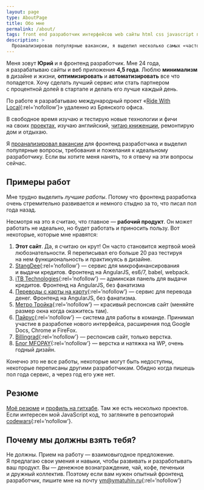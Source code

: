 ```yaml
---
layout: page
type: AboutPage
title: Обо мне
permalink: /about/
tags: front end разработчик интерфейсов web сайты html css javascript программист
description: >
  Проанализировав популярные вакансии, я выделил несколько самых «часто встречаемых» вопросов/требований/пожеланий к разработчику. На этой странице я отвечаю на них.
---
```


Меня зовут **Юрий** и&nbsp;я&nbsp;фронтенд разработчик.
Мне 24&nbsp;года, я&nbsp;разрабатываю сайты и&nbsp;веб приложения **4,5&nbsp;года**.
Люблю **минимализм** в&nbsp;дизайне и&nbsp;жизни, **оптимизировать** и&nbsp;**автоматизировать** все что попадется. Хочу сделать лучший сервис или стать партнером с&nbsp;процентной долей в&nbsp;стартапе и&nbsp;делать его лучше каждый день.

По&nbsp;работе я&nbsp;разрабатываю международный проект &laquo;[Ride With Local](https://ridewithlocal.com){:rel=&rsquo;nofollow&rsquo;}&raquo; удаленно из&nbsp;Брянского офиса.

В&nbsp;свободное время изучаю и&nbsp;тестирую новые технологии и&nbsp;фичи на&nbsp;своих [проектах](/projects/), изучаю английский, [читаю книженции](/books/), ремонтирую дом и&nbsp;отдыхаю.

Я&nbsp;[проанализировал вакансии](/front-end/what_front_end_developer_need_to_know_in_2015-2016/) для фронтенд разработчика и&nbsp;выделил популярные вопросы, требования и&nbsp;пожелания к&nbsp;идеальному разработчику. Если вы&nbsp;хотите меня нанять, то&nbsp;я&nbsp;отвечу на&nbsp;эти вопросы сейчас.

## Примеры работ

Мне трудно выделить _лучшие работы_. Потому что фронтенд разработка очень стремительно развивается и&nbsp;немного стыдно за&nbsp;то, что писал пол года назад.

Несмотря на&nbsp;это я&nbsp;считаю, что главное&nbsp;&mdash; **рабочий продукт**. Он&nbsp;может работать не&nbsp;идеально, но&nbsp;будет работать и&nbsp;приносить пользу. Вот некоторые, которые мне нравятся:

1. **Этот сайт**. Да, я&nbsp;считаю он&nbsp;крут! Он&nbsp;часто становится жертвой моей любознательности. Я&nbsp;переписывал его больше 20&nbsp;раз тестируя на&nbsp;нем функциональность и&nbsp;практикуясь в&nbsp;дизайне.
1. [StangDee](http://stangdee.com/){:rel=&rsquo;nofollow&rsquo;} &mdash; сервис для микрофинансирования и&nbsp;выдачи кредитов. Фронтенд на&nbsp;AngularJS, es6/7, babel, webpack.
1. [iTB Technologies](https://merchant.itb-t.ru/){:rel=&rsquo;nofollow&rsquo;} &mdash; админская панель для выдачи кредитов. Фронтенд на&nbsp;AngularJS, без фанатизма
1. [Переводы с&nbsp;карты на&nbsp;карту](https://p2p.payler.com){:rel=&rsquo;nofollow&rsquo;} &mdash; сервис для перевода денег. Фронтенд на&nbsp;AngularJS, без фанатизма.
1. [Метро Тройка](http://troika.payler.com/){:rel=&rsquo;nofollow&rsquo;} &mdash; красивый респонсив сайт (меняйте размер окна когда окажитесь там).
1. [Пайрус](https://pyrus.com/){:rel=&rsquo;nofollow&rsquo;} &mdash; система для работы в&nbsp;команде. Принимал участие в&nbsp;разработке нового интерфейса, расширения под Google Docs, Chrome и&nbsp;FireFox.
1. [Billingrad](http://my.billingrad.com/){:rel=&rsquo;nofollow&rsquo;} &mdash; респонсив сайт, только верстка.
1. [Блог MFOPAY](//blog.mfopay.ru){:rel=&rsquo;nofollow&rsquo;} &mdash; верстка и&nbsp;натяжка на&nbsp;WP, очень годный дизайн.

Конечно это не&nbsp;все работы, некоторые могут быть недоступны, некоторые переписаны другими разработчикам. Обидно когда пишешь пол года сервис, а&nbsp;через год его уже нет.

## Резюме

[Моё резюме](/resume/) и&nbsp;[профиль на&nbsp;гитхабе](https://github.com/ymatuhin). Там&nbsp;же есть несколько проектов. Если интересен мой JavaScript код, то&nbsp;загляните в&nbsp;репозиторий [codewars](https://github.com/ymatuhin/codewars){:rel=&rsquo;nofollow&rsquo;}.


## Почему мы&nbsp;должны взять тебя?

Не&nbsp;должны. Прием на&nbsp;работу&nbsp;&mdash; взаимовыгодное предложение. Я&nbsp;предлагаю свои умения и&nbsp;навыки, чтобы развивать и&nbsp;разработывать ваш продукт. Вы&nbsp;&mdash; денежное вознаграждение, чай, кофе, печеньки и&nbsp;дружный коллектив. Поэтому если вам нужен опытный фронтенд разработчик, пишите мне на&nbsp;почту [ym@ymatuhin.ru](mailto:ym@ymatuhin.ru){:rel=&rsquo;nofollow&rsquo;}
